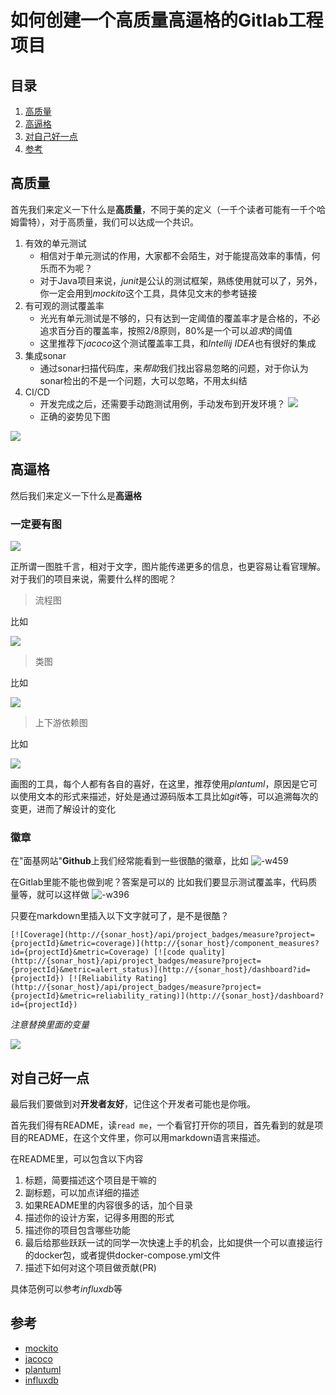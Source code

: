 # 如何创建一个高质量高逼格的Gitlab工程项目

## 目录
1. [高质量](#高质量)
2. [高逼格](#高逼格)
3. [对自己好一点](#对自己好一点)
4. [参考](#参考)

## 高质量

首先我们来定义一下什么是**高质量**，不同于美的定义（一千个读者可能有一千个哈姆雷特），对于高质量，我们可以达成一个共识。

1. 有效的单元测试
    - 相信对于单元测试的作用，大家都不会陌生，对于能提高效率的事情，何乐而不为呢？
    - 对于Java项目来说，*junit*是公认的测试框架，熟练使用就可以了，另外，你一定会用到*mockito*这个工具，具体见文末的参考链接
2. 有可观的测试覆盖率
    - 光光有单元测试是不够的，只有达到一定阈值的覆盖率才是合格的，不必追求百分百的覆盖率，按照2/8原则，80%是一个可以*追求*的阈值
    - 这里推荐下*jacoco*这个测试覆盖率工具，和*Intellij IDEA*也有很好的集成
3. 集成sonar
    - 通过sonar扫描代码库，来*帮助*我们找出容易忽略的问题，对于你认为sonar检出的不是一个问题，大可以忽略，不用太纠结
4. CI/CD
    - 开发完成之后，还需要手动跑测试用例，手动发布到开发环境？
    ![](https://i.loli.net/2019/08/10/ldesfpaEoPk1g7t.jpg)
    - 正确的姿势见下图


![](https://www.plantuml.com/plantuml/svg/YzQALT2rKt3EJqbroSzBvO8n57HJyilpW3AXUPab8Qd59LOAB_RFVBAZuTdQfK_dxtesPysJ7LrFvwnukgVXQV_4PtDsWRWRDZxjN_zazzAdwtgUTKpWWca5MH1GMfmHak-UMPAJc6IbyBHtwjFMvcTRkr-id_goOTQB_UrF9_IztzDJ05JrPFVYvmiQdtPiUB9xyjDTaxcGTS9TvPbNaffUb5YIQgK0KV-iVyAJNKk0kjB12Y76lMXVzRHhnOlj4r_ERWCw268V5rmlt3INr8AS_4eh1MHboCw2cFEoUSNplPk0La0KFEzR_tHHCnS0)

## 高逼格

然后我们来定义一下什么是**高逼格**

### 一定要有图

![](http://files.blogcn.com/wp06/M00/03/F8/wKgKDVGKXNIAAAAAAAUg2nA4CdE500.jpg)

正所谓一图胜千言，相对于文字，图片能传递更多的信息，也更容易让看官理解。
对于我们的项目来说，需要什么样的图呢？

> 流程图

比如


![](https://www.plantuml.com/plantuml/svg/NP3DIiD058Ntzodc1Ve2Bdm3Low3YqadgI7DZqbBTAVGeek41cfK2WR4dxfA5Q58Q_1bCZFDobTmaac2k1dkFNE-UowNu15MiQ-XWxF3ao72Fh90CR5kOjHtR5lhZnplg99DqJO_iWU52FQVomN5iFNX-9IeTM-0Cl2mZcq93Heem9vsx8nzhLP908gboJrgmL81BDJRbw7LWth42UnA0REhNMbomUqa0-sXyZwbMSfkrxlb8qjZTXNpxPob4nhUiEIDHTdFLqZpX4wVsrN1w0OCn81cu_8oBASHpxFM9ccsYUd5Whud_6dp9va4WgIprUuXv8i9dRqKd-Ty6Gah-qZOtKh28bGKnNOEmj-YbYhG8l_crw_j6IfC0ZBd5m00)


> 类图

比如


![](https://www.plantuml.com/plantuml/svg/ZLJBRfn04Bpp5NCaKlOBREt5aQKajcpPwmzec0QFCmyqtQnjHVdtD0C6Xjt3Sc5KNTKr_O3Q0f6w2PvwXr7zBVuLXV6CiO4QrNFzYWuU8LAAANb6I7K3LZvpDBvLHx0zVhiQj7NAjzOzOMk8u-UaFmQZLKmOnZ8pI3cZv5byfaYBF9vAkPke6zj_73wxpFCcE1Ty9ZEki-ZGCsqhcLMt5fZHexvSkBH7skQnvX3NjNKOIOgRIbEKNkkB_lJ3zNMrg5TswvIpuZ46X_oAFLsk-GtD7xYSVe3AelZKIBIfPmJBxNnrRr7_2bKsrzuBab6VuFq7CDmYY-OhyPqqw3fPxbKpH2R9qjg7fY7aU_3GpYeRPDTaNaWyXijfLv8tmH4NUF7NLPvhrOcjoMP_lpP-N78jLLH0UBK67GBrCQKRyNlehiVOzucpLmmjdKOVgZUPWjHlqEefVZTKoCPD9WSvlNZ3CWEi3PdWKs6RMUtwRhS_-ycTC2qslE6US7OwlFkTiEOzAURVWw0vlSWsOPJkyxwUf-HhSPwpiVeF)

> 上下游依赖图

比如


![](https://www.plantuml.com/plantuml/svg/VSin2e0m343HlQS8EFS2KWgjgvUeDCQ2f9B6-wiK5mVNp_jSCq80vzeXXSakjQhtCCo5DetxYOOV4R-Yv-blD2Q0zRSPGILnMr4W9qqznpiBKccAOk8B2RMR2m00)

画图的工具，每个人都有各自的喜好，在这里，推荐使用*plantuml*，原因是它可以使用文本的形式来描述，好处是通过源码版本工具比如*git*等，可以追溯每次的变更，进而了解设计的变化


### 徽章

在"面基网站"**Github**上我们经常能看到一些很酷的徽章，比如
![-w459](https://i.loli.net/2019/08/09/vDlzS2s4XrbqiU9.jpg)

在Gitlab里能不能也做到呢？答案是可以的
比如我们要显示测试覆盖率，代码质量等，就可以这样做
![-w396](https://i.loli.net/2019/08/09/qYjIzKiOdQ2Nca9.jpg)

只要在markdown里插入以下文字就可了，是不是很酷？

```
[![Coverage](http://{sonar_host}/api/project_badges/measure?project={projectId}&metric=coverage)](http://{sonar_host}/component_measures?id={projectId}&metric=Coverage) [![code quality](http://{sonar_host}/api/project_badges/measure?project={projectId}&metric=alert_status)](http://{sonar_host}/dashboard?id={projectId}) [![Reliability Rating](http://{sonar_host}/api/project_badges/measure?project={projectId}&metric=reliability_rating)](http://{sonar_host}/dashboard?id={projectId})
```
*注意替换里面的变量*

![](https://i.loli.net/2019/08/10/7jUJ8PgkQdSvYl1.jpg)

## 对自己好一点

最后我们要做到对**开发者友好**，记住这个开发者可能也是你哦。

首先我们得有README，读`read me`，一个看官打开你的项目，首先看到的就是项目的README，在这个文件里，你可以用markdown语言来描述。

在README里，可以包含以下内容

1. 标题，简要描述这个项目是干嘛的
2. 副标题，可以加点详细的描述
3. 如果README里的内容很多的话，加个目录
4. 描述你的设计方案，记得多用图的形式
5. 描述你的项目包含哪些功能
6. 最后给那些跃跃一试的同学一次快速上手的机会，比如提供一个可以直接运行的docker包，或者提供docker-compose.yml文件
7. 描述下如何对这个项目做贡献(PR)

具体范例可以参考*influxdb*等

## 参考

- [mockito](https://site.mockito.org/)
- [jacoco](https://www.eclemma.org/jacoco/)
- [plantuml](http://plantuml.com/zh/)
- [influxdb](https://github.com/influxdata/influxdb)